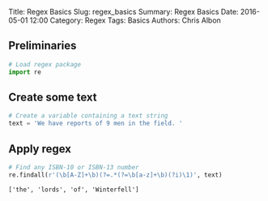 Title: Regex Basics
Slug: regex_basics
Summary: Regex Basics
Date: 2016-05-01 12:00
Category: Regex
Tags: Basics
Authors: Chris Albon



## Preliminaries


```python
# Load regex package
import re
```

## Create some text


```python
# Create a variable containing a text string
text = 'We have reports of 9 men in the field. '
```

## Apply regex


```python
# Find any ISBN-10 or ISBN-13 number
re.findall(r'(\b[A-Z]+\b)(?=.*(?=\b[a-z]+\b)(?i)\1)', text)
```




    ['the', 'lords', 'of', 'Winterfell']


